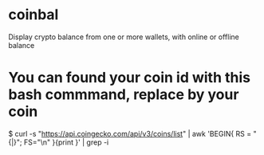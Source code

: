 # coinbal
Display crypto balance from one or more wallets, with online or offline balance

# You can found your coin id with this bash commmand, replace <UrCoin> by your coin
$ curl -s "https://api.coingecko.com/api/v3/coins/list" | awk 'BEGIN{ RS = "{|}"; FS="\n"  }{print }' | grep -i <UrCoin>
